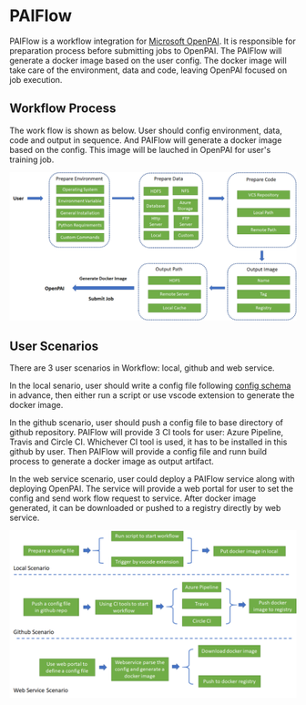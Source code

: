 # PAIFlow

PAIFlow is a workflow integration for [Microsoft OpenPAI](https://github.com/Microsoft/pai). It is responsible for preparation process before submitting jobs to OpenPAI. The PAIFlow will generate a docker image based on the user config. The docker image will take care of the environment, data and code, leaving OpenPAI focused on job execution.

## Workflow Process

The work flow is shown as below. User should config environment, data, code and output in sequence. And PAIFlow will generate a docker image based on the config. This image will be lauched in OpenPAI for user's training job.

![work_flow](./images/work_flow.png)

## User Scenarios

There are 3 user scenarios in Workflow: local, github and web service.

In the local senario, user should write a config file following [config schema](./config_schema.md) in advance, then either run a script or use vscode extension to generate the docker image.

In the github scenario, user should push a config file to base directory of github repository. PAIFlow will provide 3 CI tools for user: Azure Pipeline, Travis and Circle CI. Whichever CI tool is used, it has to be installed in this github by user. Then PAIFlow will provide a config file and runn build process to generate a docker image as output artifact.

In the web service scenario, user could deploy a PAIFlow service along with deploying OpenPAI. The service will provide a web portal for user to set the config and send work flow request to service. After docker image generated, it can be downloaded or pushed to a registry directly by web service.

![scenarios](./images/scenarios.png)